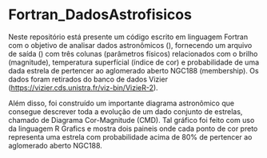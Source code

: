 # Fortran_DadosAstrofisicos
Neste repositório está presente um código escrito em linguagem Fortran com o objetivo de analisar dados astronômicos (), fornecendo um arquivo de saída () com três colunas (parâmetros físicos) relacionados com o brilho (magnitude), temperatura superfícial (índice de cor) e probabilidade de uma dada estrela de pertencer ao aglomerado aberto NGC188 (membership). Os dados foram retirados do banco de dados Vizier (https://vizier.cds.unistra.fr/viz-bin/VizieR-2).

Além disso, foi construído um importante diagrama astronômico que consegue descrever toda a evolução de um dado conjunto de estrelas, chamado de Diagrama Cor-Magnitude (CMD). Tal gráfico foi feito com uso da linguagem R Grafics e mostra dois paineis onde cada ponto de cor preto representa uma estrela com probabilidade acima de 80% de pertencer ao aglomerado aberto NGC188.

